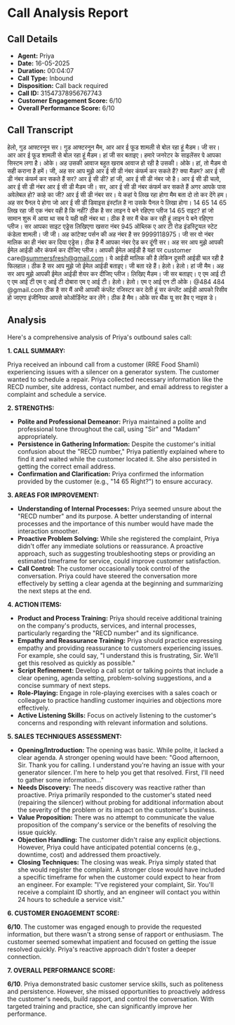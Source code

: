 # Call Analysis Report

## Call Details

- **Agent:** Priya
- **Date:** 16-05-2025
- **Duration:** 00:04:07
- **Call Type:** Inbound
- **Disposition:** Call back required
- **Call ID:** 31547378956767743
- **Customer Engagement Score:** 6/10
- **Overall Performance Score:** 6/10

## Call Transcript

हेलो, गुड आफ्टरनून सर।
गुड आफ्टरनून मैम, आर आर ई फूड शामली से बोल रहा हूं मैडम।
जी सर।
आर आर ई फूड शामली से बोल रहा हूं मैडम।
हां जी सर बताइए।
हमारे जनरेटर के साइलेंसर पे आपका सिस्टम लगा है।
ओके।
अह उसकी आवाज बहुत खराब आवाज हो रही है उसकी।
ओके।
हां, तो मैडम वो सही कराना है हमें।
जी, अह सर आप मुझे आर ई सी डी नंबर कंफर्म कर सकते हैं?
क्या मैडम?
आर ई सी डी नंबर कंफर्म कर सकते हैं सर?
आर ई सी डी?
हां जी, आर ई सी डी नंबर जो है।
आर ई सी डी चलो, आर ई सी डी नंबर आर ई सी डी मैडम जी।
सर, आर ई सी डी नंबर कंफर्म कर सकते हैं अगर आपके पास अवेलेबल हो?
काहे का जी?
आर ई सी डी नंबर सर।
ये कहां पे लिख रहा होगा मैम बता दो तो कर देंगे हम।
अह सर पैनल पे होगा जो आर ई सी डी डिवाइस इंस्टॉल है ना उसके पैनल पे लिखा होगा।
14 65 14 65 लिख रहा जी एक नंबर वही है कि नहीं?
ठीक है सर लाइन पे बने रहिएगा प्लीज 14 65 राइट?
हां जो सामान शुरू में आया था सब पे यही वही नंबर था।
ठीक है सर मैं चेक कर रही हूं लाइन पे बने रहिएगा प्लीज।
सर आपका साइट एड्रेस लिखिएगा खसरा नंबर 945 ऑब्लिक ए आर टी रोड इंडस्ट्रियल स्टेट कंडेला शामली।
जी जी।
अह कांटेक्ट पर्सन की अह नंबर है सर 9999118975।
जी सर वो नंबर मालिक का ही नंबर कर दिया एड्रेस।
ठीक है मैं आपका नंबर ऐड कर दूंगी सर।
अह सर आप मुझे आपकी ईमेल आईडी और कंफर्म कर दीजिए प्लीज।
आपकी ईमेल आईडी है यहां पर customer care@summersfresh@gmail.com।
ये आईडी मालिक की है लेकिन दूसरी आईडी चल रही है फिलहाल।
ठीक है सर आप मुझे जो ईमेल आईडी बताइए।
जी बता रहे हैं।
हेलो।
हेलो।
हां जी मैम।
अह सर आप मुझे आपकी ईमेल आईडी शेयर कर दीजिए प्लीज।
लिखिए मैडम।
जी सर बताइए।
ए एम आई टी ए एम आई टी एम ए आई टी दोबारा एम ए आई टी।
हेलो।
हेलो।
एम ए आई एन टी ओके।
@484 484 @gmail.com ठीक है सर मैं अभी आपकी कंप्लेंट रजिस्टर कर देती हूं सर कंप्लेंट आईडी आपको रिसीव हो जाएगा इंजीनियर आपसे कोऑर्डिनेट कर लेंगे।
ठीक है मैम।
ओके सर थैंक यू सर हैव ए नाइस डे।

## Analysis

Here's a comprehensive analysis of Priya's outbound sales call:

**1. CALL SUMMARY:**

Priya received an inbound call from a customer (RRE Food Shamli) experiencing issues with a silencer on a generator system. The customer wanted to schedule a repair. Priya collected necessary information like the RECD number, site address, contact number, and email address to register a complaint and schedule a service.

**2. STRENGTHS:**

*   **Polite and Professional Demeanor:** Priya maintained a polite and professional tone throughout the call, using "Sir" and "Madam" appropriately.
*   **Persistence in Gathering Information:** Despite the customer's initial confusion about the "RECD number," Priya patiently explained where to find it and waited while the customer located it. She also persisted in getting the correct email address.
*   **Confirmation and Clarification:** Priya confirmed the information provided by the customer (e.g., "14 65 Right?") to ensure accuracy.

**3. AREAS FOR IMPROVEMENT:**

*   **Understanding of Internal Processes:** Priya seemed unsure about the "RECD number" and its purpose. A better understanding of internal processes and the importance of this number would have made the interaction smoother.
*   **Proactive Problem Solving:** While she registered the complaint, Priya didn't offer any immediate solutions or reassurance. A proactive approach, such as suggesting troubleshooting steps or providing an estimated timeframe for service, could improve customer satisfaction.
*   **Call Control:** The customer occasionally took control of the conversation. Priya could have steered the conversation more effectively by setting a clear agenda at the beginning and summarizing the next steps at the end.

**4. ACTION ITEMS:**

*   **Product and Process Training:** Priya should receive additional training on the company's products, services, and internal processes, particularly regarding the "RECD number" and its significance.
*   **Empathy and Reassurance Training:** Priya should practice expressing empathy and providing reassurance to customers experiencing issues. For example, she could say, "I understand this is frustrating, Sir. We'll get this resolved as quickly as possible."
*   **Script Refinement:** Develop a call script or talking points that include a clear opening, agenda setting, problem-solving suggestions, and a concise summary of next steps.
*   **Role-Playing:** Engage in role-playing exercises with a sales coach or colleague to practice handling customer inquiries and objections more effectively.
*   **Active Listening Skills:** Focus on actively listening to the customer's concerns and responding with relevant information and solutions.

**5. SALES TECHNIQUES ASSESSMENT:**

*   **Opening/Introduction:** The opening was basic. While polite, it lacked a clear agenda. A stronger opening would have been: "Good afternoon, Sir. Thank you for calling. I understand you're having an issue with your generator silencer. I'm here to help you get that resolved. First, I'll need to gather some information..."
*   **Needs Discovery:** The needs discovery was reactive rather than proactive. Priya primarily responded to the customer's stated need (repairing the silencer) without probing for additional information about the severity of the problem or its impact on the customer's business.
*   **Value Proposition:** There was no attempt to communicate the value proposition of the company's service or the benefits of resolving the issue quickly.
*   **Objection Handling:** The customer didn't raise any explicit objections. However, Priya could have anticipated potential concerns (e.g., downtime, cost) and addressed them proactively.
*   **Closing Techniques:** The closing was weak. Priya simply stated that she would register the complaint. A stronger close would have included a specific timeframe for when the customer could expect to hear from an engineer. For example: "I've registered your complaint, Sir. You'll receive a complaint ID shortly, and an engineer will contact you within 24 hours to schedule a service visit."

**6. CUSTOMER ENGAGEMENT SCORE:**

**6/10**. The customer was engaged enough to provide the requested information, but there wasn't a strong sense of rapport or enthusiasm. The customer seemed somewhat impatient and focused on getting the issue resolved quickly. Priya's reactive approach didn't foster a deeper connection.

**7. OVERALL PERFORMANCE SCORE:**

**6/10**. Priya demonstrated basic customer service skills, such as politeness and persistence. However, she missed opportunities to proactively address the customer's needs, build rapport, and control the conversation. With targeted training and practice, she can significantly improve her performance.

